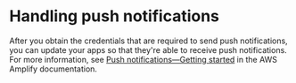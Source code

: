 # Handling push notifications<a name="integrate-push-services"></a>

After you obtain the credentials that are required to send push notifications, you can update your apps so that they're able to receive push notifications\. For more information, see [Push notifications—Getting started](https://docs.amplify.aws/lib/push-notifications/getting-started/) in the AWS Amplify documentation\.
